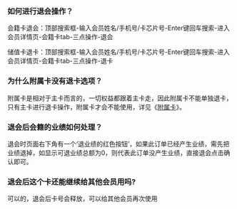 ### 如何进行退会操作？

会籍卡退会：顶部搜索框-输入会员姓名/手机号/卡芯片号-Enter键回车搜索-进入会员详情页-会籍卡tab-三点操作-退会

储值卡退卡：顶部搜索框-输入会员姓名/手机号/卡芯片号-Enter键回车搜索-进入会员详情页-会籍卡tab-三点操作-退卡

### 为什么附属卡没有退卡选项？

附属卡是相对于主卡而言的，一切权益都跟着主卡走，因此附属卡不能单独退卡，只有主卡进行退卡操作，附属卡才会不能使用，详见《[附属卡](https://alanfit.github.io/AlanHelpDoc/阿懒俱乐部版本/基本概念/附属卡)》。

### 退会后会籍的业绩如何处理？

退会时页面右下角有一个‘退业绩的红色按钮’，如果此订单已经产生业绩，需先把业绩退掉，如显示可退业绩总额为0，则代表此订单没产生业绩，直接退会点击确认即可。

### 退会后这个卡还能继续给其他会员用吗?
可以的，退会后卡号会释放，可以给其他会员再次使用